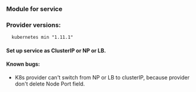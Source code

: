 ### Module for service

### Provider versions:
      kubernetes min "1.11.1"
#### Set up service as ClusterIP or  NP or LB.
#### Known bugs:
* K8s provider can't switch from NP or LB to clusterIP, because provider don't delete Node Port field.